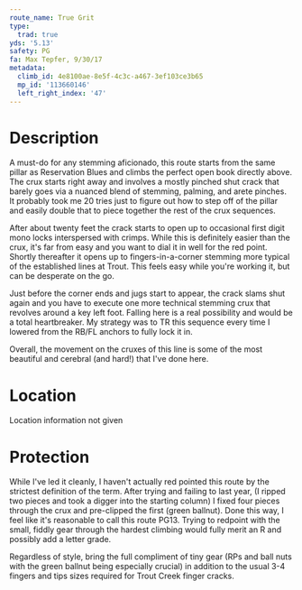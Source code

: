 ```yaml
---
route_name: True Grit
type:
  trad: true
yds: '5.13'
safety: PG
fa: Max Tepfer, 9/30/17
metadata:
  climb_id: 4e8100ae-8e5f-4c3c-a467-3ef103ce3b65
  mp_id: '113660146'
  left_right_index: '47'
---
```

# Description
A must-do for any stemming aficionado, this route starts from the same pillar as Reservation Blues and climbs the perfect open book directly above. The crux starts right away and involves a mostly pinched shut crack that barely goes via a nuanced blend of stemming, palming, and arete pinches. It probably took me 20 tries just to figure out how to step off of the pillar and easily double that to piece together the rest of the crux sequences.

After about twenty feet the crack starts to open up to occasional first digit mono locks interspersed with crimps. While this is definitely easier than the crux, it's far from easy and you want to dial it in well for the red point. Shortly thereafter it opens up to fingers-in-a-corner stemming more typical of the established lines at Trout. This feels easy while you're working it, but can be desperate on the go.

Just before the corner ends and jugs start to appear, the crack slams shut again and you have to execute one more technical stemming crux that revolves around a key left foot. Falling here is a real possibility and would be a total heartbreaker. My strategy was to TR this sequence every time I lowered from the RB/FL anchors to fully lock it in.

Overall, the movement on the cruxes of this line is some of the most beautiful and cerebral (and hard!) that I've done here.

# Location
Location information not given

# Protection
While I've led it cleanly, I haven't actually red pointed this route by the strictest definition of the term. After trying and failing to last year, (I ripped two pieces and took a digger into the starting column) I fixed four pieces through the crux and pre-clipped the first (green ballnut). Done this way, I feel like it's reasonable to call this route PG13. Trying to redpoint with the small, fiddly gear through the hardest climbing would fully merit an R and possibly add a letter grade.

Regardless of style, bring the full compliment of tiny gear (RPs and ball nuts with the green ballnut being especially crucial) in addition to the usual 3-4 fingers and tips sizes required for Trout Creek finger cracks.
